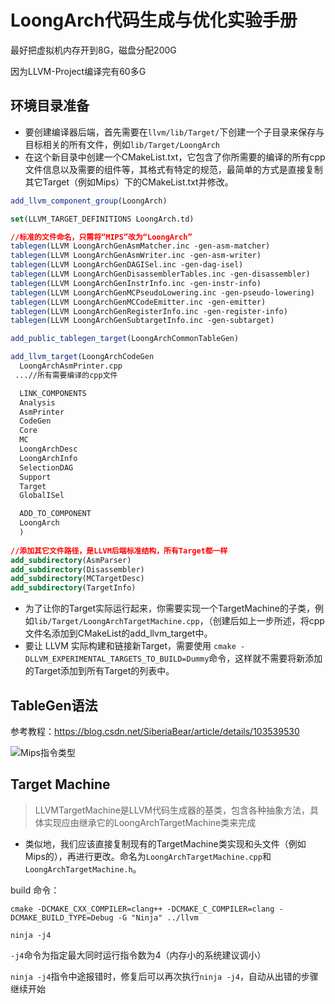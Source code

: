# LoongArch代码生成与优化实验手册

最好把虚拟机内存开到8G，磁盘分配200G

因为LLVM-Project编译完有60多G

## 环境目录准备

+ 要创建编译器后端，首先需要在`llvm/lib/Target/`下创建一个子目录来保存与目标相关的所有文件，例如`lib/Target/LoongArch`
+ 在这个新目录中创建一个CMakeList.txt，它包含了你所需要的编译的所有cpp文件信息以及需要的组件等，其格式有特定的规范，最简单的方式是直接复制其它Target（例如Mips）下的CMakeList.txt并修改。

```cmake
add_llvm_component_group(LoongArch)

set(LLVM_TARGET_DEFINITIONS LoongArch.td)

//标准的文件命名，只需将“MIPS”改为“LoongArch”
tablegen(LLVM LoongArchGenAsmMatcher.inc -gen-asm-matcher)
tablegen(LLVM LoongArchGenAsmWriter.inc -gen-asm-writer)
tablegen(LLVM LoongArchGenDAGISel.inc -gen-dag-isel)
tablegen(LLVM LoongArchGenDisassemblerTables.inc -gen-disassembler)
tablegen(LLVM LoongArchGenInstrInfo.inc -gen-instr-info)
tablegen(LLVM LoongArchGenMCPseudoLowering.inc -gen-pseudo-lowering)
tablegen(LLVM LoongArchGenMCCodeEmitter.inc -gen-emitter)
tablegen(LLVM LoongArchGenRegisterInfo.inc -gen-register-info)
tablegen(LLVM LoongArchGenSubtargetInfo.inc -gen-subtarget)

add_public_tablegen_target(LoongArchCommonTableGen)

add_llvm_target(LoongArchCodeGen
  LoongArchAsmPrinter.cpp
 ...//所有需要编译的cpp文件

  LINK_COMPONENTS
  Analysis
  AsmPrinter
  CodeGen
  Core
  MC
  LoongArchDesc
  LoongArchInfo
  SelectionDAG
  Support
  Target
  GlobalISel

  ADD_TO_COMPONENT
  LoongArch
  )
  
//添加其它文件路径，是LLVM后端标准结构，所有Target都一样
add_subdirectory(AsmParser)
add_subdirectory(Disassembler)
add_subdirectory(MCTargetDesc)
add_subdirectory(TargetInfo)

```

+ 为了让你的Target实际运行起来，你需要实现一个TargetMachine的子类，例如`lib/Target/LoongArchTargetMachine.cpp`，（创建后如上一步所述，将cpp文件名添加到CMakeList的add_llvm_target中。
+ 要让 LLVM 实际构建和链接新Target，需要使用 `cmake -DLLVM_EXPERIMENTAL_TARGETS_TO_BUILD=Dummy`命令，这样就不需要将新添加的Target添加到所有Target的列表中。



## TableGen语法

参考教程：https://blog.csdn.net/SiberiaBear/article/details/103539530



![Mips指令类型](https://pic1.zhimg.com/v2-436dbf8377614721f32f79543308eb48_r.jpg)

## Target Machine

> LLVMTargetMachine是LLVM代码生成器的基类，包含各种抽象方法，具体实现应由继承它的LoongArchTargetMachine类来完成

+ 类似地，我们应该直接复制现有的TargetMachine类实现和头文件（例如Mips的），再进行更改。命名为`LoongArchTargetMachine.cpp`和`LoongArchTargetMachine.h`。



build 命令：

`cmake -DCMAKE_CXX_COMPILER=clang++ -DCMAKE_C_COMPILER=clang -DCMAKE_BUILD_TYPE=Debug -G "Ninja" ../llvm`

`ninja -j4`

`-j4`命令为指定最大同时运行指令数为4（内存小的系统建议调小）

`ninja -j4`指令中途报错时，修复后可以再次执行`ninja -j4`，自动从出错的步骤继续开始
